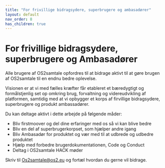 ```yaml
---
title: "For frivillige bidragsydere, superbrugere og ambasadører"
layout: default
nav_order: 8
has_children: true
---
```

# For frivillige bidragsydere, superbrugere og Ambasadører

Alle brugere af OS2samtale opfordres til at bidrage aktivt til at gøre brugen af OS2samtale til en endnu bedre oplevelse.

Visionen er at vi med fælles kræfter får etableret et bæredygtigt og formålstjenlig set op omkring brug, forvaltning og videreudvikling af platformen, samtidig med at vi opbygger et korps af firvillige bidragsydere, superbrugere og produkt ambassadører. 


Du kan deltage aktivt i dette arbejde på følgende måder:

- Bliv firstmoover og del dine erfaringer med os så vi kan blive bedre
- Bliv en del af superbrugerkorpset, som hjælper andre igang
- Bliv Ambasadør for produktet og vær med til at udbrede og udbedre produktet
- Hjælp med  forbedre brugerdokumentationen, Code og Conduct
- Deltag i OS2samtale HACK møder 

Skriv til Os2samtale@os2.eu og fortæl hvordan du gerne vil bidrage. 
